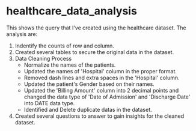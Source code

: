 # healthcare_data_analysis
This shows the query that I've created using the healthcare dataset.
The analysis are:
1. Indentify the counts of row and column.
2. Created several tables to secure the original data in the dataset.
3. Data Cleaning Process
   - Normalize the names of the patients.
   - Updated the names of 'Hospital' column in the proper format.
   - Removed dash lines and extra spaces in the 'Hospital' column.
   - Updated the patient's Gender based on their names.
   - Updated the 'Billing Amount' column into 2 decimal points and changed the data type of 'Date of Admission' and 'Discharge    Date' into DATE data type.
   - Identified and Delete duplicate datas in the dataset.
4. Created several questions to answer to gain insights for the cleaned dataset.
